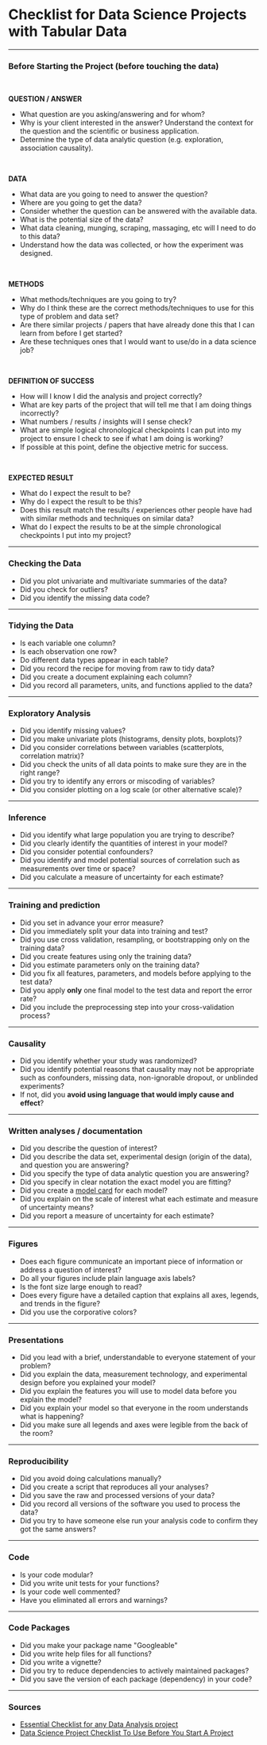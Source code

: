 # Checklist for Data Science Projects with Tabular Data

---

### Before Starting the Project (before touching the data)

<br>

**QUESTION / ANSWER**  

- What question are you asking/answering and for whom?
- Why is your client interested in the answer? Understand the context for the question and the scientific or business application.
- Determine the type of data analytic question (e.g. exploration, association causality).

<br>

**DATA**  

- What data are you going to need to answer the question?
- Where are you going to get the data?
- Consider whether the question can be answered with the available data.
- What is the potential size of the data?
- What data cleaning, munging, scraping, massaging, etc will I need to do to this data?
- Understand how the data was collected, or how the experiment was designed.

<br>

**METHODS**  

- What methods/techniques are you going to try?
- Why do I think these are the correct methods/techniques to use for this type of problem and data set?
- Are there similar projects / papers that have already done this that I can learn from before I get started?
- Are these techniques ones that I would want to use/do in a data science job?

<br>

**DEFINITION OF SUCCESS**

- How will I know I did the analysis and project correctly?
- What are key parts of the project that will tell me that I am doing things incorrectly?
- What numbers / results / insights will I sense check?
- What are simple logical chronological checkpoints I can put into my project to ensure I check to see if what I am doing is working?
- If possible at this point, define the objective metric for success.

<br>

**EXPECTED RESULT**

- What do I expect the result to be?
- Why do I expect the result to be this?
- Does this result match the results / experiences other people have had with similar methods and techniques on similar data?
- What do I expect the results to be at the simple chronological checkpoints I put into my project?

---

### Checking the Data
- Did you plot univariate and multivariate summaries of the data?
- Did you check for outliers?
- Did you identify the missing data code?

---

### Tidying the Data
- Is each variable one column?
- Is each observation one row?
- Do different data types appear in each table?
- Did you record the recipe for moving from raw to tidy data?
- Did you create a document explaining each column?
- Did you record all parameters, units, and functions applied to the data?

---

### Exploratory Analysis
- Did you identify missing values?
- Did you make univariate plots (histograms, density plots, boxplots)?
- Did you consider correlations between variables (scatterplots, correlation matrix)?
- Did you check the units of all data points to make sure they are in the right range?
- Did you try to identify any errors or miscoding of variables?
- Did you consider plotting on a log scale (or other alternative scale)?

---

### Inference
- Did you identify what large population you are trying to describe?
- Did you clearly identify the quantities of interest in your model?
- Did you consider potential confounders?
- Did you identify and model potential sources of correlation such as measurements over time or space?
- Did you calculate a measure of uncertainty for each estimate?

---

### Training and prediction
- Did you set in advance your error measure?
- Did you immediately split your data into training and test?
- Did you use cross validation, resampling, or bootstrapping only on the training data?
- Did you create features using only the training data?
- Did you estimate parameters only on the training data?
- Did you fix all features, parameters, and models before applying to the test data?
- Did you apply **only** one final model to the test data and report the error rate?
- Did you include the preprocessing step into your cross-validation process?

---

### Causality
- Did you identify whether your study was randomized?
- Did you identify potential reasons that causality may not be appropriate such as confounders, missing data, non-ignorable dropout, or unblinded experiments?
- If not, did you **avoid using language that would imply cause and effect**?

---

### Written analyses / documentation
- Did you describe the question of interest?
- Did you describe the data set, experimental design (origin of the data), and question you are answering?
- Did you specify the type of data analytic question you are answering?
- Did you specify in clear notation the exact model you are fitting?
- Did you create a [model card](https://arxiv.org/pdf/1810.03993.pdf) for each model?
- Did you explain on the scale of interest what each estimate and measure of uncertainty means?
- Did you report a measure of uncertainty for each estimate?

---

### Figures
- Does each figure communicate an important piece of information or address a question of interest?
- Do all your figures include plain language axis labels?
- Is the font size large enough to read?
- Does every figure have a detailed caption that explains all axes, legends, and trends in the figure?
- Did you use the corporative colors?

---

### Presentations
- Did you lead with a brief, understandable to everyone statement of your problem?
- Did you explain the data, measurement technology, and experimental design before you explained your model?
- Did you explain the features you will use to model data before you explain the model?
- Did you explain your model so that everyone in the room understands what is happening?
- Did you make sure all legends and axes were legible from the back of the room?

---

### Reproducibility
- Did you avoid doing calculations manually?
- Did you create a script that reproduces all your analyses?
- Did you save the raw and processed versions of your data?
- Did you record all versions of the software you used to process the data?
- Did you try to have someone else run your analysis code to confirm they got the same answers?

---

### Code
- Is your code modular?
- Did you write unit tests for your functions?
- Is your code well commented?
- Have you eliminated all errors and warnings?

---
  
### Code Packages
- Did you make your package name "Googleable"
- Did you write help files for all functions?
- Did you write a vignette?
- Did you try to reduce dependencies to actively maintained packages? 
- Did you save the version of each package (dependency) in your code?
 
---

### Sources
- [Essential Checklist for any Data Analysis project](https://blog.k2datascience.com/essential+checklist+for+any+data+analysis+or+science+project+7c4fa924e563)
- [Data Science Project Checklist To Use Before You Start A Project](https://www.datascienceweekly.org/articles/data-science-project-checklist-to-use-before-you-start-a-project-to-convey-you-can-actually-get-work-done)
